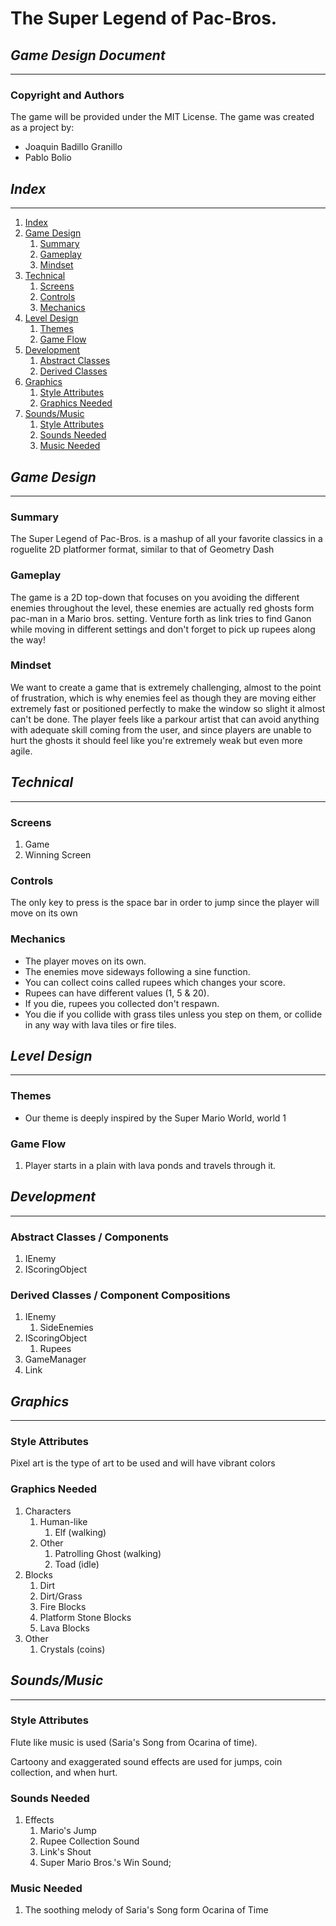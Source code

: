 # **The Super Legend of Pac-Bros.**


## _Game Design Document_
---

### Copyright and Authors
The game will be provided under the MIT License. The game was created as a project by:

* Joaquin Badillo Granillo
* Pablo Bolio


## _Index_
---
1. [Index](#index)
2. [Game Design](#game-design)
    1. [Summary](#summary)
    2. [Gameplay](#gameplay)
    3. [Mindset](#mindset)
3. [Technical](#technical)
    1. [Screens](#screens)
    2. [Controls](#controls)
    3. [Mechanics](#mechanics)
4. [Level Design](#level-design)
    1. [Themes](#themes)
    2. [Game Flow](#game-flow)
5. [Development](#development)
    1. [Abstract Classes](#abstract-classes--components)
    2. [Derived Classes](#derived-classes--component-compositions)
6. [Graphics](#graphics)
    1. [Style Attributes](#style-attributes)
    2. [Graphics Needed](#graphics-needed)
7. [Sounds/Music](#soundsmusic)
    1. [Style Attributes](#style-attributes-1)
    2. [Sounds Needed](#sounds-needed)
    3. [Music Needed](#music-needed)


## _Game Design_
---

### **Summary**
The Super Legend of Pac-Bros. is a mashup of all your favorite classics in a roguelite 2D platformer format, similar to that of Geometry Dash

### **Gameplay**
The game is a 2D top-down that focuses on you avoiding the different enemies throughout the level, these enemies are actually red ghosts form pac-man in a Mario bros. setting. Venture forth as link tries to find Ganon while moving in different settings and don&#39;t forget to pick up rupees along the way!

### **Mindset**
We want to create a game that is extremely challenging, almost to the point of frustration, which is why enemies feel as though they are moving either extremely fast or positioned perfectly to make the window so slight it almost can&#39;t be done. The player feels like a parkour artist that can avoid anything with adequate skill coming from the user, and since players are unable to hurt the ghosts it should feel like you&#39;re extremely weak but even more agile.


## _Technical_
---

### **Screens**
1. Game
2. Winning Screen


### **Controls**
The only key to press is the space bar in order to jump since the player will move on its own

### **Mechanics**
* The player moves on its own.
* The enemies move sideways following a sine function.
* You can collect coins called rupees which changes your score.
* Rupees can have different values (1, 5 &amp; 20).
* If you die, rupees you collected don&#39;t respawn.
* You die if you collide with grass tiles unless you step on them, or collide in any way with lava tiles or fire tiles.


## _Level Design_
---

### **Themes**
* Our theme is deeply inspired by the Super Mario World, world 1

### **Game Flow**
1. Player starts in a plain with lava ponds and travels through it.


## _Development_
---

### **Abstract Classes / Components**
1. IEnemy
2. IScoringObject

### **Derived Classes / Component Compositions**
1. IEnemy
    1. SideEnemies
2. IScoringObject
    1. Rupees
3. GameManager
4. Link


## _Graphics_
---

### **Style Attributes**
Pixel art is the type of art to be used and will have vibrant colors

### **Graphics Needed**
1. Characters
    1. Human-like
        1. Elf (walking)
    2. Other
        1. Patrolling Ghost (walking)
        2. Toad (idle)
2. Blocks
    1. Dirt
    2. Dirt/Grass
    3. Fire Blocks
    4. Platform Stone Blocks
    5. Lava Blocks
4. Other
    1. Crystals (coins)


## _Sounds/Music_
---

### **Style Attributes**
Flute like music is used (Saria&#39;s Song from Ocarina of time).

Cartoony and exaggerated sound effects are used for jumps, coin collection, and when hurt.

### **Sounds Needed**
1. Effects
    1. Mario&#39;s Jump
    2. Rupee Collection Sound
    3. Link&#39;s Shout
    4. Super Mario Bros.&#39;s Win Sound;
   

### **Music Needed**
1. The soothing melody of Saria&#39;s Song form Ocarina of Time
